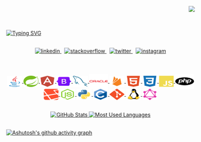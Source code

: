<p align="right" width="100%">
    <img  src="https://komarev.com/ghpvc/?username=el-moudni-hicham&color=blue&style=flat-square"> 
</p>

<br/>

[![Typing SVG](https://readme-typing-svg.herokuapp.com?font=Fira+Code&color=3da37a&size=40&center=true&vCenter=true&width=1100&lines=Hi+%F0%9F%91%8B%2C++I'm+Hicham+El+Moudni;I'm+from+Morocco+;I'm+a+Software+Engineer++%F0%9F%91%A8%E2%80%8D%F0%9F%92%BB;I'm+a+DS+%26+AI+Master's+Student++%F0%9F%A4%96;Be+Welcome!+%E3%83%84)](https://git.io/typing-svg)

<br/>

<div align="center">
<a href="https://linkedin.com/in/hicham-el-moudni" target="_blank">
<img src=https://img.shields.io/badge/linkedin-%231E77B5.svg?&style=for-the-badge&logo=linkedin&logoColor=white alt=linkedin style="margin-bottom: 5px;" />
</a>
     &nbsp;
    
<a href="https://stackoverflow.com/users/18048518/hicham-el-moudni" target="_blank">
<img src=https://img.shields.io/badge/stackoverflow-%23F28032.svg?&style=for-the-badge&logo=stackoverflow&logoColor=white alt=stackoverflow style="margin-bottom: 5px;" />
</a>  
        &nbsp;
<a href="https://twitter.com/elmoudni_hicham" target="_blank">
<img src=https://img.shields.io/badge/twitter-%2300acee.svg?&style=for-the-badge&logo=twitter&logoColor=white alt=twitter style="margin-bottom: 5px;" />
</a>
    &nbsp;
<a href="https://instagram.com/el_moudnii_hicham" target="_blank">
<img src=https://img.shields.io/badge/instagram-%23000000.svg?&style=for-the-badge&logo=instagram&logoColor=white alt=instagram style="margin-bottom: 5px;" />
</a> 
</div>  


<br/>
<br/>



<div style="display: inline_block">
  <p align="center">
    <a href="#">
      <img align="center" alt="Logo" height="30" width="40" title="Logo" src="https://raw.githubusercontent.com/devicons/devicon/master/icons/java/java-original.svg">
    </a>
    <a href="#">
      <img align="center" alt="Logo" height="30" width="40" title="Logo" src="https://raw.githubusercontent.com/devicons/devicon/master/icons/spring/spring-original.svg">
    </a>
    <a href="#">
      <img align="center" alt="Logo" height="30" width="40" title="Logo" src="https://raw.githubusercontent.com/devicons/devicon/master/icons/angularjs/angularjs-plain.svg">
    </a>
    <a href="#">
      <img align="center" alt="Logo" height="30" width="40" title="Logo" src="https://raw.githubusercontent.com/devicons/devicon/master/icons/bootstrap/bootstrap-original.svg">
    </a>
    <a href="#">
      <img align="center" alt="Logo" height="30" width="40" title="Logo" src="https://raw.githubusercontent.com/devicons/devicon/master/icons/mysql/mysql-original.svg">
    </a>
    <a href="#">
      <img align="center" alt="Logo" height="40" width="50" title="Logo" src="https://raw.githubusercontent.com/devicons/devicon/master/icons/oracle/oracle-original.svg">
    </a>
    <a href="#">
      <img align="center" alt="Logo" height="30" width="40" title="Logo" src="https://raw.githubusercontent.com/devicons/devicon/master/icons/firebase/firebase-plain.svg">
    </a>
    <a href="#">
      <img align="center" alt="Logo" height="30" width="40" title="Logo" src="https://raw.githubusercontent.com/devicons/devicon/master/icons/html5/html5-plain.svg">
    </a>
    <a href="#">
      <img align="center" alt="Logo" height="30" width="40" title="Logo" src="https://raw.githubusercontent.com/devicons/devicon/master/icons/css3/css3-plain.svg">
    </a>
    <a href="#">
      <img align="center" alt="Logo" height="30" width="40" title="Logo" src="https://raw.githubusercontent.com/devicons/devicon/master/icons/javascript/javascript-plain.svg">
    </a>
    <a href="#">
      <img align="center" alt="Logo" height="40" width="50" title="Logo" src="https://raw.githubusercontent.com/devicons/devicon/master/icons/php/php-plain.svg">
    </a>
    <a href="#">
      <img align="center" alt="Logo" height="30" width="40" title="Logo" src="https://raw.githubusercontent.com/devicons/devicon/master/icons/laravel/laravel-plain.svg">
    </a>
    <a href="#">
      <img align="center" alt="Logo" height="30" width="40" title="Logo" src="https://raw.githubusercontent.com/devicons/devicon/master/icons/nodejs/nodejs-plain.svg">
    </a>
    <a href="#">
      <img align="center" alt="Logo" height="30" width="40" title="Logo" src="https://raw.githubusercontent.com/devicons/devicon/master/icons/python/python-original.svg">
    </a>
    <a href="#">
      <img align="center" alt="Logo" height="30" width="40" title="Logo" src="https://raw.githubusercontent.com/devicons/devicon/master/icons/c/c-original.svg">
    </a>
    <a href="#">
      <img align="center" alt="Logo" height="30" width="40" title="Logo" src="https://raw.githubusercontent.com/devicons/devicon/master/icons/git/git-original.svg">
    </a>
    <a href="#">
      <img align="center" alt="Logo" height="30" width="40" title="Logo" src="https://raw.githubusercontent.com/devicons/devicon/master/icons/linux/linux-original.svg">
    </a>
    <a href="#">
      <img align="center" alt="Logo" height="30" width="40" title="Logo" src="https://raw.githubusercontent.com/devicons/devicon/master/icons/graphql/graphql-plain.svg">
    </a>
   
  </p>
</div>




<div align="center">
  <br>
  <a href="#">
    <img height="190rem" alt="GitHub Stats" src="https://github-readme-stats.vercel.app/api?username=el-moudni-hicham&show_icons=true&theme=vue-dark&bg_color=0d1117&border_radius=15&border_color=0d1117&count_private=true"/>
  </a>
  <a href="#">
    <img height="190rem" alt="Most Used Languages" src="https://github-readme-stats.vercel.app/api/top-langs/?username=el-moudni-hicham&langs_count=5&layout=compact&theme=vue-dark&bg_color=0d1117&border_radius=15&border_color=0d1117"/>
  </a>
</div> 
 
 



<br/>
 
[![Ashutosh's github activity graph](https://github-readme-activity-graph.cyclic.app/graph?username=el-moudni-hicham&theme=vue&bg_color=0d1117&border_color=0d1117&hide_border=true&line=18c964&point=403d3d&area=true)](https://github.com/ashutosh00710/github-readme-activity-graph)


